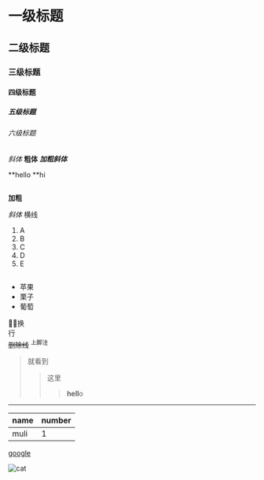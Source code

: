 # 一级标题
## 二级标题
### 三级标题 
#### 四级标题
##### 五级标题 
###### 六级标题

*斜体*
**粗体**
***加粗斜体***			
	
	
**hello	**hi

![]()

**加粗**

*斜体*
横线


1. A
2. B
3. C
4. D
5. E

![]()
[]('www.google.com')
	
<!--hello-->
* 苹果
* 栗子
* 葡萄

换  
行  
<del>删除线</del>
<sup>上脚注</sup>

> 就看到
> >这里
> > > **hell**o  




***

name  | number
----  | ----
muli  |  1


[google](https://www.google.com/)

![cat](https://ss2.baidu.com/6ONYsjip0QIZ8tyhnq/it/u=2039148305,2538599625&fm=58&bpow=800&bpoh=500)